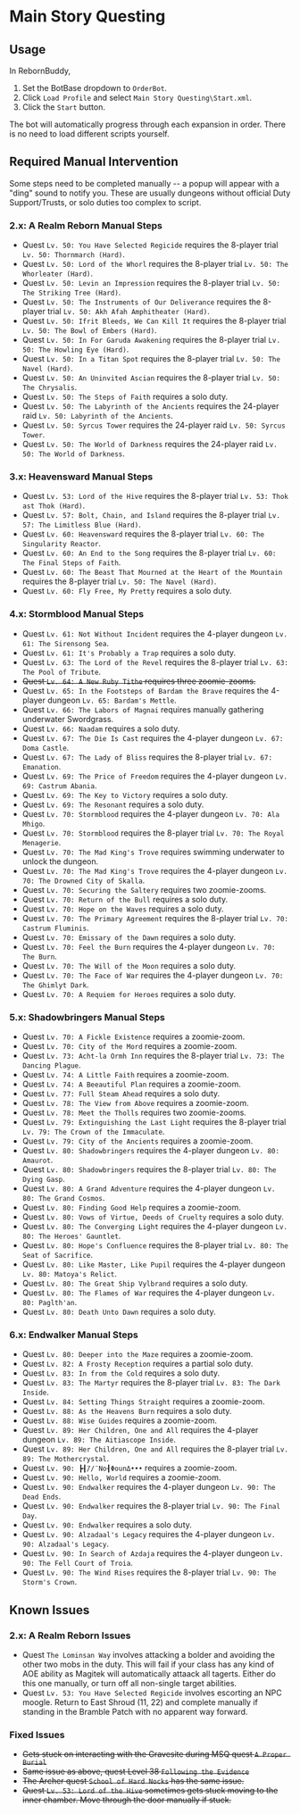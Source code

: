 # Main Story Questing

## Usage

In RebornBuddy,

1. Set the BotBase dropdown to `OrderBot`.
2. Click `Load Profile` and select `Main Story Questing\Start.xml`.
3. Click the `Start` button.

The bot will automatically progress through each expansion in order. There is no need to load different scripts yourself.

## Required Manual Intervention

Some steps need to be completed manually -- a popup will appear with a "ding" sound to notify you. These are usually dungeons without official Duty Support/Trusts, or solo duties too complex to script.

### 2.x: A Realm Reborn Manual Steps

-   Quest `Lv. 50: You Have Selected Regicide` requires the 8-player trial `Lv. 50: Thornmarch (Hard)`.
-   Quest `Lv. 50: Lord of the Whorl` requires the 8-player trial `Lv. 50: The Whorleater (Hard)`.
-   Quest `Lv. 50: Levin an Impression` requires the 8-player trial `Lv. 50: The Striking Tree (Hard)`.
-   Quest `Lv. 50: The Instruments of Our Deliverance` requires the 8-player trial `Lv. 50: Akh Afah Amphitheater (Hard)`.
-   Quest `Lv. 50: Ifrit Bleeds, We Can Kill It` requires the 8-player trial `Lv. 50: The Bowl of Embers (Hard)`.
-   Quest `Lv. 50: In For Garuda Awakening` requires the 8-player trial `Lv. 50: The Howling Eye (Hard)`.
-   Quest `Lv. 50: In a Titan Spot` requires the 8-player trial `Lv. 50: The Navel (Hard)`.
-   Quest `Lv. 50: An Uninvited Ascian` requires the 8-player trial `Lv. 50: The Chrysalis`.
-   Quest `Lv. 50: The Steps of Faith` requires a solo duty.
-   Quest `Lv. 50: The Labyrinth of the Ancients` requires the 24-player raid `Lv. 50: Labyrinth of the Ancients`.
-   Quest `Lv. 50: Syrcus Tower` requires the 24-player raid `Lv. 50: Syrcus Tower`.
-   Quest `Lv. 50: The World of Darkness` requires the 24-player raid `Lv. 50: The World of Darkness`.

### 3.x: Heavensward Manual Steps

-   Quest `Lv. 53: Lord of the Hive` requires the 8-player trial `Lv. 53: Thok ast Thok (Hard)`.
-   Quest `Lv. 57: Bolt, Chain, and Island` requires the 8-player trial `Lv. 57: The Limitless Blue (Hard)`.
-   Quest `Lv. 60: Heavensward` requires the 8-player trial `Lv. 60: The Singularity Reactor`.
-   Quest `Lv. 60: An End to the Song` requires the 8-player trial `Lv. 60: The Final Steps of Faith`.
-   Quest `Lv. 60: The Beast That Mourned at the Heart of the Mountain` requires the 8-player trial `Lv. 50: The Navel (Hard)`.
-   Quest `Lv. 60: Fly Free, My Pretty` requires a solo duty.

### 4.x: Stormblood Manual Steps

-   Quest `Lv. 61: Not Without Incident` requires the 4-player dungeon `Lv. 61: The Sirensong Sea`.
-   Quest `Lv. 61: It's Probably a Trap` requires a solo duty.
-   Quest `Lv. 63: The Lord of the Revel` requires the 8-player trial `Lv. 63: The Pool of Tribute`.
-   ~~Quest `Lv. 64: A New Ruby Tithe` requires three zoomie-zooms.~~
-   Quest `Lv. 65: In the Footsteps of Bardam the Brave` requires the 4-player dungeon `Lv. 65: Bardam's Mettle`.
-   Quest `Lv. 66: The Labors of Magnai` requires manually gathering underwater Swordgrass.
-   Quest `Lv. 66: Naadam` requires a solo duty.
-   Quest `Lv. 67: The Die Is Cast` requires the 4-player dungeon `Lv. 67: Doma Castle`.
-   Quest `Lv. 67: The Lady of Bliss` requires the 8-player trial `Lv. 67: Emanation`.
-   Quest `Lv. 69: The Price of Freedom` requires the 4-player dungeon `Lv. 69: Castrum Abania`.
-   Quest `Lv. 69: The Key to Victory` requires a solo duty.
-   Quest `Lv. 69: The Resonant` requires a solo duty.
-   Quest `Lv. 70: Stormblood` requires the 4-player dungeon `Lv. 70: Ala Mhigo`.
-   Quest `Lv. 70: Stormblood` requires the 8-player trial `Lv. 70: The Royal Menagerie`.
-   Quest `Lv. 70: The Mad King's Trove` requires swimming underwater to unlock the dungeon.
-   Quest `Lv. 70: The Mad King's Trove` requires the 4-player dungeon `Lv. 70: The Drowned City of Skalla`.
-   Quest `Lv. 70: Securing the Saltery` requires two zoomie-zooms.
-   Quest `Lv. 70: Return of the Bull` requires a solo duty.
-   Quest `Lv. 70: Hope on the Waves` requires a solo duty.
-   Quest `Lv. 70: The Primary Agreement` requires the 8-player trial `Lv. 70: Castrum Fluminis`.
-   Quest `Lv. 70: Emissary of the Dawn` requires a solo duty.
-   Quest `Lv. 70: Feel the Burn` requires the 4-player dungeon `Lv. 70: The Burn`.
-   Quest `Lv. 70: The Will of the Moon` requires a solo duty.
-   Quest `Lv. 70: The Face of War` requires the 4-player dungeon `Lv. 70: The Ghimlyt Dark`.
-   Quest `Lv. 70: A Requiem for Heroes` requires a solo duty.

### 5.x: Shadowbringers Manual Steps

-   Quest `Lv. 70: A Fickle Existence` requires a zoomie-zoom.
-   Quest `Lv. 70: City of the Mord` requires a zoomie-zoom.
-   Quest `Lv. 73: Acht-la Ormh Inn` requires the 8-player trial `Lv. 73: The Dancing Plague`.
-   Quest `Lv. 74: A Little Faith` requires a zoomie-zoom.
-   Quest `Lv. 74: A Beeautiful Plan` requires a zoomie-zoom.
-   Quest `Lv. 77: Full Steam Ahead` requires a solo duty.
-   Quest `Lv. 78: The View from Above` requires a zoomie-zoom.
-   Quest `Lv. 78: Meet the Tholls` requires two zoomie-zooms.
-   Quest `Lv. 79: Extinguishing the Last Light` requires the 8-player trial `Lv. 79: The Crown of the Immaculate`.
-   Quest `Lv. 79: City of the Ancients` requires a zoomie-zoom.
-   Quest `Lv. 80: Shadowbringers` requires the 4-player dungeon `Lv. 80: Amaurot`.
-   Quest `Lv. 80: Shadowbringers` requires the 8-player trial `Lv. 80: The Dying Gasp`.
-   Quest `Lv. 80: A Grand Adventure` requires the 4-player dungeon `Lv. 80: The Grand Cosmos`.
-   Quest `Lv. 80: Finding Good Help` requires a zoomie-zoom.
-   Quest `Lv. 80: Vows of Virtue, Deeds of Cruelty` requires a solo duty.
-   Quest `Lv. 80: The Converging Light` requires the 4-player dungeon `Lv. 80: The Heroes' Gauntlet`.
-   Quest `Lv. 80: Hope's Confluence` requires the 8-player trial `Lv. 80: The Seat of Sacrifice`.
-   Quest `Lv. 80: Like Master, Like Pupil` requires the 4-player dungeon `Lv. 80: Matoya's Relict`.
-   Quest `Lv. 80: The Great Ship Vylbrand` requires a solo duty.
-   Quest `Lv. 80: The Flames of War` requires the 4-player dungeon `Lv. 80: Paglth'an`.
-   Quest `Lv. 80: Death Unto Dawn` requires a solo duty.

### 6.x: Endwalker Manual Steps

-   Quest `Lv. 80: Deeper into the Maze` requires a zoomie-zoom.
-   Quest `Lv. 82: A Frosty Reception` requires a partial solo duty.
-   Quest `Lv. 83: In from the Cold` requires a solo duty.
-   Quest `Lv. 83: The Martyr` requires the 8-player trial `Lv. 83: The Dark Inside`.
-   Quest `Lv. 84: Setting Things Straight` requires a zoomie-zoom.
-   Quest `Lv. 88: As the Heavens Burn` requires a solo duty.
-   Quest `Lv. 88: Wise Guides` requires a zoomie-zoom.
-   Quest `Lv. 89: Her Children, One and All` requires the 4-player dungeon `Lv. 89: The Aitiascope Inside`.
-   Quest `Lv. 89: Her Children, One and All` requires the 8-player trial `Lv. 89: The Mothercrystal`.
-   Quest `Lv. 90: ┣┨̈//̈ No┨ΦounΔ•••` requires a zoomie-zoom.
-   Quest `Lv. 90: Hello, World` requires a zoomie-zoom.
-   Quest `Lv. 90: Endwalker` requires the 4-player dungeon `Lv. 90: The Dead Ends`.
-   Quest `Lv. 90: Endwalker` requires the 8-player trial `Lv. 90: The Final Day`.
-   Quest `Lv. 90: Endwalker` requires a solo duty.
-   Quest `Lv. 90: Alzadaal's Legacy` requires the 4-player dungeon `Lv. 90: Alzadaal's Legacy`.
-   Quest `Lv. 90: In Search of Azdaja` requires the 4-player dungeon `Lv. 90: The Fell Court of Troia`.
-   Quest `Lv. 90: The Wind Rises` requires the 8-player trial `Lv. 90: The Storm's Crown`.

## Known Issues

### 2.x: A Realm Reborn Issues

-   Quest `The Lominsan Way` involves attacking a bolder and avoiding the other two mobs in the duty. This will fail if your class has any kind of AOE ability as Magitek will automatically attaack all tagerts. Either do this one manually, or turn off all non-single target abilities.
-   Quest `Lv. 53: You Have Selected Regicide` involves escorting an NPC moogle. Return to East Shroud (11, 22) and complete manually if standing in the Bramble Patch with no apparent way forward.

### Fixed Issues

-   ~~Gets stuck on interacting with the Gravesite during MSQ quest `A Proper Burial`~~
-   ~~Same issue as above, quest Level 38 `Following the Evidence`~~
-   ~~The Archer quest `School of Hard Nocks` has the same issue.~~
-   ~~Quest `Lv. 53: Lord of the Hive` sometimes gets stuck moving to the inner chamber. Move through the door manually if stuck.~~
